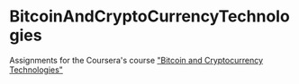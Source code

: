 # BitcoinAndCryptoCurrencyTechnologies

Assignments for the Coursera's course ["Bitcoin and Cryptocurrency Technologies"](https://www.coursera.org/learn/cryptocurrency)
